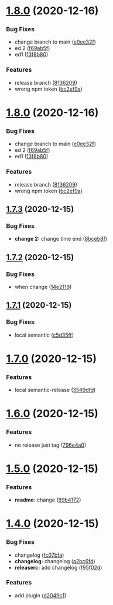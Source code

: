 # [1.8.0](https://github.com/6clc/semantic_release/compare/v1.7.3...v1.8.0) (2020-12-16)


### Bug Fixes

* change branch to main ([e0ee32f](https://github.com/6clc/semantic_release/commit/e0ee32f8055e6bfcca5667d29a8c76a520be6530))
* ed 2 ([f69ab5f](https://github.com/6clc/semantic_release/commit/f69ab5f72c1609fc9c82196620aae26f310f7b92))
* ed1 ([13f8b80](https://github.com/6clc/semantic_release/commit/13f8b8010527651e970170a49f8230dfee6a1a16))


### Features

* release branch ([8136209](https://github.com/6clc/semantic_release/commit/813620966f7e1ae77d77ef056944b87e756eadec))
* wrong npm token ([bc2ef9a](https://github.com/6clc/semantic_release/commit/bc2ef9a6449c4bfbf0f0cb7748da5f919761ba64))

# [1.8.0](https://github.com/6clc/semantic_release/compare/v1.7.3...v1.8.0) (2020-12-16)


### Bug Fixes

* change branch to main ([e0ee32f](https://github.com/6clc/semantic_release/commit/e0ee32f8055e6bfcca5667d29a8c76a520be6530))
* ed 2 ([f69ab5f](https://github.com/6clc/semantic_release/commit/f69ab5f72c1609fc9c82196620aae26f310f7b92))
* ed1 ([13f8b80](https://github.com/6clc/semantic_release/commit/13f8b8010527651e970170a49f8230dfee6a1a16))


### Features

* release branch ([8136209](https://github.com/6clc/semantic_release/commit/813620966f7e1ae77d77ef056944b87e756eadec))
* wrong npm token ([bc2ef9a](https://github.com/6clc/semantic_release/commit/bc2ef9a6449c4bfbf0f0cb7748da5f919761ba64))

## [1.7.3](https://github.com/6clc/semantic_release/compare/v1.7.2...v1.7.3) (2020-12-15)


### Bug Fixes

* **change 2:** change time end ([8bceb8f](https://github.com/6clc/semantic_release/commit/8bceb8f6498283a817205930a22e4132097192d2))

## [1.7.2](https://github.com/6clc/semantic_release/compare/v1.7.1...v1.7.2) (2020-12-15)


### Bug Fixes

* when change ([14e2119](https://github.com/6clc/semantic_release/commit/14e2119316fff6494ccc55a3db92d7e2404553c2))

## [1.7.1](https://github.com/6clc/semantic_release/compare/v1.7.0...v1.7.1) (2020-12-15)


### Bug Fixes

* local semantic ([c5d35ff](https://github.com/6clc/semantic_release/commit/c5d35ff41ea262903d7fe4d74de3e6795ac9d0a4))

# [1.7.0](https://github.com/6clc/semantic_release/compare/v1.6.0...v1.7.0) (2020-12-15)


### Features

* local semantic-release ([3549dfd](https://github.com/6clc/semantic_release/commit/3549dfd7457a702012901dda1cc251f5a3947e33))

# [1.6.0](https://github.com/6clc/semantic_release/compare/v1.5.0...v1.6.0) (2020-12-15)


### Features

* no release just tag ([796e4a0](https://github.com/6clc/semantic_release/commit/796e4a0132e4901dc2141b8f942618fee9f5b3c4))

# [1.5.0](https://github.com/6clc/semantic_release/compare/v1.4.0...v1.5.0) (2020-12-15)


### Features

* **readme:** change ([89b4172](https://github.com/6clc/semantic_release/commit/89b41724c039d2e0f9dfdb05baa642767b81a60c))

# [1.4.0](https://github.com/6clc/semantic_release/compare/v1.3.1...v1.4.0) (2020-12-15)


### Bug Fixes

* changelog ([fc07bfa](https://github.com/6clc/semantic_release/commit/fc07bfa806176cd1b2456e3bee9d12460298ff15))
* **changelog:** changelog ([a2bc6fd](https://github.com/6clc/semantic_release/commit/a2bc6fd477bfbc0c2fcb2ffce1e707ae15428124))
* **releaserc:** add changelog ([f95f02d](https://github.com/6clc/semantic_release/commit/f95f02dea1d1df857f689ce2ed2354dcfc4fba1e))


### Features

* add plugin ([d2049c1](https://github.com/6clc/semantic_release/commit/d2049c11e9695001d254dce0f5cbaf7ef6da4004))

